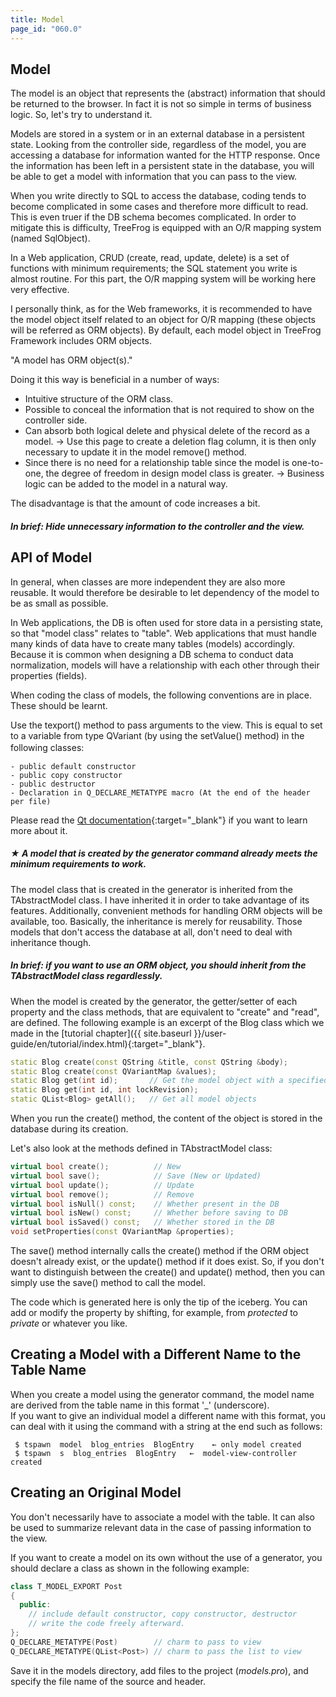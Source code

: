 ```yaml
---
title: Model
page_id: "060.0"
---
```


## Model

The model is an object that represents the (abstract) information that should be returned to the browser. In fact it is not so simple in terms of business logic. So, let's try to understand it.

Models are stored in a system or in an external database in a persistent state. Looking from the controller side, regardless of the model, you are accessing a database for information wanted for the HTTP response. Once the information has been left in a persistent state in the database, you will be able to get a model with information that you can pass to the view.

When you write directly to SQL to access the database, coding tends to become complicated in some cases and therefore more difficult to read. This is even truer if the DB schema becomes complicated. In order to mitigate this is difficulty, TreeFrog is equipped with an O/R mapping system (named SqlObject).

In a Web application, CRUD (create, read, update, delete) is a set of functions with minimum requirements; the SQL statement you write is almost routine. For this part, the O/R mapping system will be working here very effective.

I personally think, as for the Web frameworks, it is recommended to have the model object itself related to an object for O/R mapping (these objects will be referred as ORM objects). By default, each model object in TreeFrog Framework includes ORM objects.

   "A model has ORM object(s)."

Doing it this way is beneficial in a number of ways:

* Intuitive structure of the ORM class.
* Possible to conceal the information that is not required to show on the controller side.
* Can absorb both logical delete and physical delete of the record as a model.
 → Use this page to create a deletion flag column, it is then only necessary to update it in the model remove() method.
* Since there is no need for a relationship table since the model is one-to-one, the degree of freedom in design model class is greater.
 → Business logic can be added to the model in a natural way.

The disadvantage is that the amount of code increases a bit.

##### In brief: Hide unnecessary information to the controller and the view.

## API of Model

In general, when classes are more independent they are also more reusable. It would therefore be desirable to let dependency of the model to be as small as possible.

In Web applications, the DB is often used for store data in a persisting state, so that "model class" relates to "table". Web applications that must handle many kinds of data have to create many tables (models) accordingly. Because it is common when designing a DB schema to conduct data normalization, models will have a relationship with each other through their properties (fields).

When coding the class of models, the following conventions are in place. These should be learnt.

Use the texport() method to pass arguments to the view.
This is equal to set to a variable from type QVariant (by using the setValue() method) in the following classes:　

    - public default constructor
    - public copy constructor
    - public destructor
    - Declaration in Q_DECLARE_METATYPE macro (At the end of the header per file)

Please read the [Qt documentation](http://doc.qt.io/qt-5/qmetatype.html){:target="_blank"} if you want to learn more about it.

##### ★ A model that is created by the generator command already meets the minimum requirements to work.

The model class that is created in the generator is inherited from the TAbstractModel class. I have inherited it in order to take advantage of its features. Additionally, convenient methods for handling ORM objects will be available, too. Basically, the inheritance is merely for reusability. Those models that don't access the database at all, don't need to deal with inheritance though.

##### In brief: if you want to use an ORM object, you should inherit from the TAbstractModel class regardlessly.

When the model is created by the generator, the getter/setter of each property and the class methods, that are equivalent to "create" and "read", are defined. The following example is an excerpt of the Blog class which we made in the [tutorial chapter]({{ site.baseurl }}/user-guide/en/tutorial/index.html){:target="_blank"}.

```c++
static Blog create(const QString &title, const QString &body);
static Blog create(const QVariantMap &values);
static Blog get(int id);       // Get the model object with a specified ID
static Blog get(int id, int lockRevision);
static QList<Blog> getAll();   // Get all model objects
```

When you run the create() method, the content of the object is stored in the database during its creation.

Let's also look at the methods defined in TAbstractModel class:

```c++
virtual bool create();          // New
virtual bool save();            // Save (New or Updated)
virtual bool update();          // Update
virtual bool remove();          // Remove
virtual bool isNull() const;    // Whether present in the DB
virtual bool isNew() const;     // Whether before saving to DB
virtual bool isSaved() const;   // Whether stored in the DB
void setProperties(const QVariantMap &properties);
```

The save() method internally calls the create() method if the ORM object doesn't already exist, or the update() method if it does exist. So, if you don't want to distinguish between the create() and update() method, then you can simply use the save() method to call the model.

The code which is generated here is only the tip of the iceberg. You can add or modify the property by shifting, for example, from *protected* to *private* or whatever you like.

## Creating a Model with a Different Name to the Table Name

When you create a model using the generator command, the model name are derived from the table name in this format '_' (underscore).<br>
If you want to give an individual model a different name with this format, you can deal with it using the command with a string at the end such as follows:

```
 $ tspawn  model  blog_entries  BlogEntry    ← only model created
 $ tspawn  s  blog_entries  BlogEntry   ←  model-view-controller created
```

## Creating an Original Model

You don't necessarily have to associate a model with the table. It can also be used to summarize relevant data in the case of passing information to the view.

If you want to create a model on its own without the use of a generator, you should declare a class as shown in the following example:

```c++
class T_MODEL_EXPORT Post
{
  public:
    // include default constructor, copy constructor, destructor
    // write the code freely afterward.
};
Q_DECLARE_METATYPE(Post)        // charm to pass to view
Q_DECLARE_METATYPE(QList<Post>) // charm to pass the list to view
```

Save it in the models directory, add files to the project (*models.pro*), and specify the file name of the source and header.
